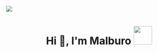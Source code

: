 ![](https://giphy.com/embed/137EaR4vAOCn1S)

<h1 align="center">Hi 👋, I'm Malburo <img src="https://media.giphy.com/media/mGcNjsfWAjY5AEZNw6/giphy.gif" width="50"/>
